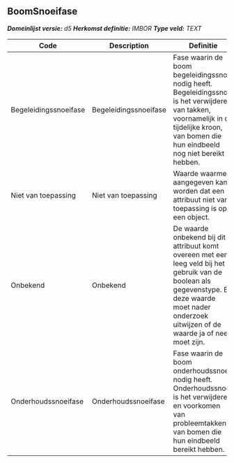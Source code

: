 ﻿## BoomSnoeifase

*__Domeinlijst versie:__ d5*
*__Herkomst definitie:__ IMBOR*
*__Type veld:__ TEXT*

|__Code__ |__Description__ |__Definitie__	|
|	---	|	---	|   ---	| 
| Begeleidingssnoeifase | Begeleidingssnoeifase | Fase waarin de boom begeleidingssnoei nodig heeft. Begeleidingssnoei is het verwijderen van takken, voornamelijk in de tijdelijke kroon, van bomen die hun eindbeeld nog niet bereikt hebben. |
| Niet van toepassing | Niet van toepassing | Waarde waarmee aangegeven kan worden dat een attribuut niet van toepassing is op een object. |
| Onbekend | Onbekend | De waarde onbekend bij dit attribuut komt overeen met een leeg veld bij het gebruik van de boolean als gegevenstype. Bij deze waarde moet nader onderzoek uitwijzen of de waarde ja of nee moet zijn. |
| Onderhoudssnoeifase | Onderhoudssnoeifase | Fase waarin de boom onderhoudssnoei nodig heeft. Onderhoudssnoei is het verwijderen en voorkomen van probleemtakken van bomen die hun eindbeeld bereikt hebben. |
